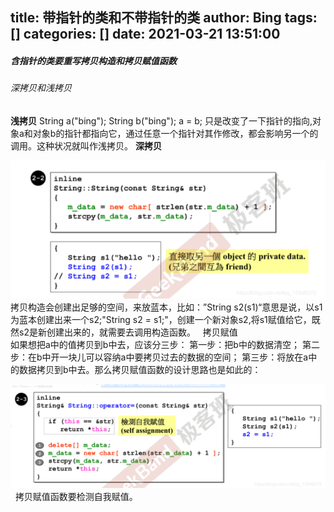 title: 带指针的类和不带指针的类
author: Bing
tags: []
categories: []
date: 2021-03-21 13:51:00
---
##### 含指针的类要重写拷贝构造和拷贝赋值函数
###### 深拷贝和浅拷贝  
**浅拷贝**
String a("bing");
String b("bing");
a = b;
只是改变了一下指针的指向,对象a和对象b的指针都指向它，通过任意一个指针对其作修改，都会影响另一个的调用。这种状况就叫作浅拷贝。
**深拷贝**  

![upload successful](/images/pasted-18.png)  
拷贝构造会创建出足够的空间，来放蓝本，比如：”String s2(s1)“意思是说，以s1为蓝本创建出来一个s2;"String s2 = s1;"，创建一个新对象s2,将s1赋值给它，既然s2是新创建出来的，就需要去调用构造函数。  
拷贝赋值  
如果想把a中的值拷贝到b中去，应该分三步：
第一步：把b中的数据清空；
第二步：在b中开一块儿可以容纳a中要拷贝过去的数据的空间；
第三步：将放在a中的数据拷贝到b中去。那么拷贝赋值函数的设计思路也是如此的：  

![upload successful](/images/pasted-19.png)  
拷贝赋值函数要检测自我赋值。  
